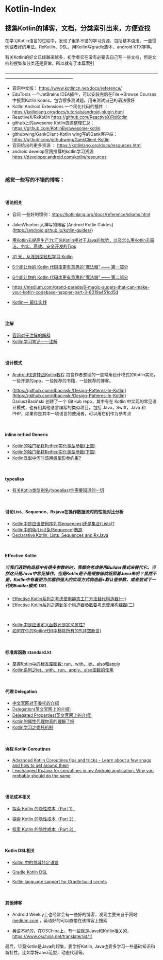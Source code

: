 # Kotlin-Index
## 搜集Kotlin的博客，文档，分类索引出来，方便查找



在学习Kotlin语言的过程中，发现了很多不错的学习资源，包括基本语法、一些惯例或者好的用法、RxKotlin、DSL、用Kotlin写gradle脚本、android KTX等等。

有关Kotlin的好文已经越来越多，初学者实在没有必要去自己写一些文档，但是文档的搜集和分类还是要做，所以就有了本篇索引

————————————————————————————————————————————————————

 - 官网中文版： https://www.kotlincn.net/docs/reference/
 -  EduTools 一个JetBrains IDEA插件，可以安装完后在File->Browse Courses中搜索Kotlin Koans，包含很多测试题，用来测试自己的语法很好
 - Kotlin Android Extensions 一个简化代码的插件 ： https://kotlinlang.org/docs/tutorials/android-plugin.html
 - ReactiveX/RxKotlin  https://github.com/ReactiveX/RxKotlin
 - github上的awesome Kotlin资源整理汇总： https://github.com/KotlinBy/awesome-kotlin
 - githubwing/GankClient-Kotlin wing写的Gank客户端： https://github.com/githubwing/GankClient-Kotlin
 - 官网给出的更多资源 ： https://kotlinlang.org/docs/resources.html
 - android develop官网推荐的kotlin学习资源  https://developer.android.com/kotlin/resources

&nbsp;
&nbsp;





### 感觉一些写的不错的博客：

 &nbsp;

#### 语法相关
 
- 官网 一些好的惯例：https://kotlinlang.org/docs/reference/idioms.html
- JakeWharton 大神写的博客 [Android Kotlin Guides] (https://android.github.io/kotlin-guides/)
 - [用Kotlin去提高生产力:汇总Kotlin相对于Java的优势，以及怎么用Kotlin去简洁、务实、高效、安全开发的Tips]( https://github.com/heimashi/kotlin_tips) 
- [31 天，从浅到深轻松学习 Kotlin](https://mp.weixin.qq.com/s?__biz=MzAwODY4OTk2Mg==&mid=2652046391&idx=1&sn=46efa48076a4533f355af6351b76c012&chksm=808ca472b7fb2d64afc89edf6beba1540e5a6ff49ad6346bd5d72b3957fa5f9323e07b8aab03&mpshare=1&scene=24&srcid=0529N1WlH39WIW7deU1t5Gl1&key=b9d043dd6cb75d29c59a34f21c9ef5f00d6661af000e38b630272a95cf61e10b8e4d27e81d9a0f512c5ce2d0330c7550dc0f0035d988d8eb7b68cd53e1dc104a23d5297459068a5fe44e35f6f370a829&ascene=0&uin=MzE4NzMxMTM1&devicetype=iMac+MacBookPro13%2C3+OSX+OSX+10.13.3+build(17D47)&version=12020510&nettype=WIFI&lang=ko&fontScale=100&pass_ticket=FaGLTv1uvlqk1nYxnoFqbLSHDIdr3lGMbYWugIHF9KqwF9ljdGLA7hYQOMaMAF2w)

- [6个能让你的 Kotlin 代码库更有意思的“魔法糖” —— 第一部分](https://www.oschina.net/translate/6-magic-sugars-make-your-kotlin-codebase-happier-part-1)
- [6个能让你的 Kotlin 代码库更有意思的“魔法糖” —— 第二部分](https://www.oschina.net/translate/6-magic-sugars-make-your-kotlin-codebase-happier-part-2)
- https://medium.com/grand-parade/6-magic-sugars-that-can-make-your-kotlin-codebase-happier-part-3-6319a451cd5d
- [Kotlin —  最佳实践](https://www.jianshu.com/p/b9cba3aa8f8a)

&nbsp;
#### 注解
- [官网对于注解的解释](https://www.kotlincn.net/docs/reference/annotations.html)
- [Kotlin学习笔记——注解](https://blog.csdn.net/hjkcghjmguyy/article/details/73931877)

&nbsp;
#### 设计模式
- [Android快速转战Kotlin教程](https://blog.csdn.net/github_33304260/article/details/80343514)
包含作者整理的一些常用设计模式的Kotlin实现，一些开源的app，一些推荐的书籍，一些推荐的博客。

- [https://github.com/dbacinski/Design-Patterns-In-Kotlin](https://github.com/dbacinski/Design-Patterns-In-Kotlin)
DariuszBaciński 创建了一个 GitHub repo，其中有在 Kotlin 中实现的常见设计模式，也有用其他语言编写的类似项目，包括 Java，Swift，Java 和 PHP，如果你是其中一项语言的使用者，可以用它们作为参考点



&nbsp;
#### inline reified Generic
- [Kotlin的独门秘籍Reified实化类型参数(上篇)](https://juejin.im/post/5bd1d590518825288b398f46)
- [Kotlin的独门秘籍Reified实化类型参数(下篇)](https://juejin.im/post/5bd45ae16fb9a05d2a1db51b)
- [Kotlin泛型中何时该用类型形参约束?](https://juejin.im/post/5bceb5915188255c6b654cec)

&nbsp;
#### typealias 
- [有关Kotlin类型别名(typealias)你需要知道的一切](https://juejin.im/post/5b052f806fb9a07ac0229ce3)

&nbsp;
#### 讨论List、Sequence、Rxjava在操作数据流时的性能对比分析
- [Kotlin中是应该使用序列(Sequences)还是集合(Lists)?](https://juejin.im/post/5b13fdace51d450696590828)
- [Kotlin中的龟(List)兔(Sequence)赛跑](https://juejin.im/post/5b28f4946fb9a00e3a5a9b8c)
- [Declarative Kotlin: Lists, Sequences and RxJava](https://medium.com/@tpolansk/declarative-kotlin-lists-sequences-and-rxjava-7301da36bc52)

&nbsp;
&nbsp;
#### Effective Kotlin
##### 当我们遇到构造器中有很多参数的时，我都会考虑使用Builder模式来替代它。当然这只是Java中常见操作，但是Kotlin是不是得按部就班照着Java来呢？显然不是，Kotlin中有着更为优雅和强大的实现方式构造器+默认值参数，或者尝试下一代的Builder模式-DSL
- [Effective Kotlin系列之考虑使用静态工厂方法替代构造器(一)](https://juejin.im/post/5b78f805e51d4538c2108951)
- [Effective Kotlin系列之遇到多个构造器参数要考虑使用构建器(二)](https://juejin.im/post/5b8698bce51d4538a423dd70)

&nbsp;
- [Kotlin中是应该定义函数还是定义属性?](https://juejin.im/post/5afc23446fb9a07ab979abdf)
- [如何在你的Kotlin代码中移除所有的!!(非空断言)](https://juejin.im/post/5afd9090f265da0ba46a0429)

&nbsp;&nbsp;
#### 标准库函数 standard.kt
- [掌握Kotlin中的标准库函数: run、with、let、also和apply](https://juejin.im/post/5b0048ed518825428a2619ed)
- [Kotlin系列之let、with、run、apply、also函数的使用](https://blog.csdn.net/u013064109/article/details/78786646)

&nbsp;&nbsp;
#### 代理 Delegation
- [中文官网对于委托的介绍](https://www.kotlincn.net/docs/reference/delegation.html)
- [Delegation(英文官网上的介绍)](http://kotlinlang.org/docs/reference/delegation.html)
- [Delegated Properties(英文官网上的介绍)](http://kotlinlang.org/docs/reference/delegated-properties.html)
- [Kotlin的属性代理你真的理解了吗](https://blog.csdn.net/u013064109/article/details/82794410)
- [Kotlin学习之委托机制](https://blog.csdn.net/u014134488/article/details/51123805)

&nbsp;&nbsp;
#### 协程 Kotlin Coroutines
- [Advanced Kotlin Coroutines tips and tricks - Learn about a few snags and how to get around them](https://proandroiddev.com/coroutines-snags-6bf6fb53a3d1)
- [I exchanged RxJava for coroutines in my Android application. Why you probably should do the same](https://proandroiddev.com/i-exchanged-rxjava-for-coroutines-in-my-android-application-why-you-probably-should-do-the-same-5526dfb38d0e)

&nbsp;&nbsp;
#### 语法成本相关

-  [探索 Kotlin 的隐性成本（Part 1）](https://www.oschina.net/translate/exploring-kotlins-hidden-costs-part-1) 

-  [探索 Kotlin 的隐性成本（Part 2）](https://www.oschina.net/translate/exploring-kotlins-hidden-costs-part-2)

-  [探索 Kotlin 的隐性成本（Part 3）](https://www.oschina.net/translate/exploring-kotlins-hidden-costs-part-3) 

&nbsp;&nbsp;
#### Kotlin DSL相关
-  [Kotlin 中的领域特定语言](https://www.oschina.net/translate/creating-dsl-with-kotlin)

-  [Gradle Kotlin DSL](https://github.com/gradle/kotlin-ds)

-  [Kotlin language support for Gradle build scripts](https://blog.gradle.org/kotlin-meets-gradle)

&nbsp;&nbsp;
#### 其他博客
- Android Weekly上也经常会有一些好的博客，发现主要来自于网站[medium.com](medium.com) ，英语好的可以直接在该博客上搜索

-  英语不好的，在OSChina上，有一些就是Java和Kotlin相关的，https://www.oschina.net/translate/list/11

最后，毕竟Kotlin是Java的超集，要学好Kotlin, Java也要多学习一些基础知识和新特性，比如学好Java范型，动态代理等。






